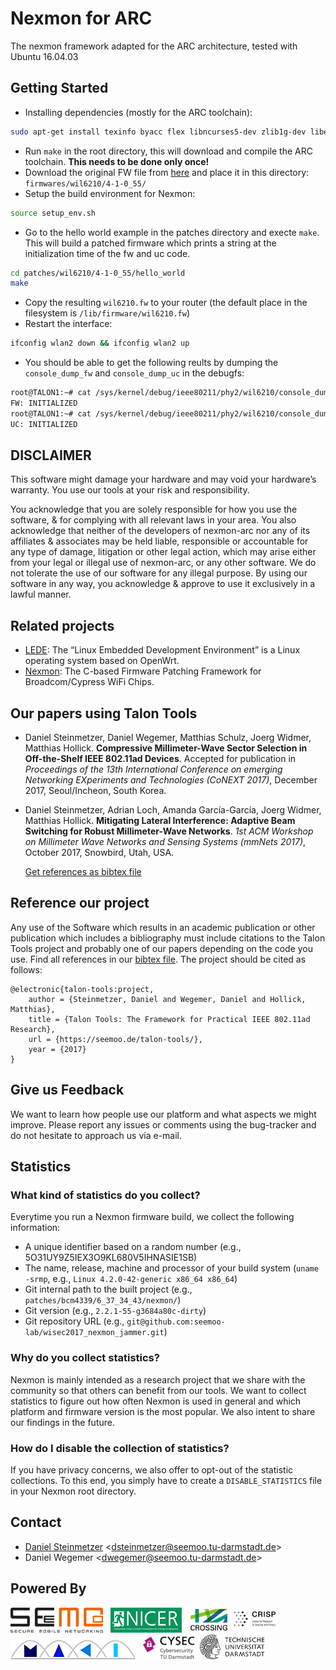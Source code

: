 # Nexmon for ARC
The nexmon framework adapted for the ARC architecture, tested with Ubuntu 16.04.03

## Getting Started
* Installing dependencies (mostly for the ARC toolchain):

```bash
sudo apt-get install texinfo byacc flex libncurses5-dev zlib1g-dev libexpat1-dev texlive build-essential git wget bison gawk libgmp3-dev
```
* Run `make` in the root directory, this will download and compile the ARC toolchain. **This needs to be done only once!**
* Download the original FW file from [here](https://git.kernel.org/pub/scm/linux/kernel/git/firmware/linux-firmware.git/plain/wil6210.fw) and place it in this directory: `firmwares/wil6210/4-1-0_55/`
* Setup the build environment for Nexmon:

```bash
source setup_env.sh
```
* Go to the hello world example in the patches directory and execte `make`. This will build a patched firmware which prints a string at the initialization time of the fw and uc code. 

```bash
cd patches/wil6210/4-1-0_55/hello_world
make
```
* Copy the resulting `wil6210.fw` to your router (the default place in the filesystem is `/lib/firmware/wil6210.fw`)
* Restart the interface:

```bash
ifconfig wlan2 down && ifconfig wlan2 up
```
* You should be able to get the following reults by dumping the `console_dump_fw` and `console_dump_uc` in the debugfs:

```bash
root@TALON1:~# cat /sys/kernel/debug/ieee80211/phy2/wil6210/console_dump_fw 
FW: INITIALIZED
root@TALON1:~# cat /sys/kernel/debug/ieee80211/phy2/wil6210/console_dump_uc 
UC: INITIALIZED
```

## DISCLAIMER
This software might damage your hardware and may void your hardware’s warranty. You use our tools at your risk and responsibility.

You acknowledge that you are solely responsible for how you use the software, & for complying with all relevant laws in your area. 
You also acknowledge that neither of the developers of nexmon-arc nor any of its affiliates & associates may be held liable, 
responsible or accountable for any type of damage, litigation or other legal action, which may arise either from your legal or 
illegal use of nexmon-arc, or any other software. We do not tolerate the use of our software for any illegal purpose. 
By using our software in any way, you acknowledge & approve to use it exclusively in a lawful manner.


## Related projects
* [LEDE](https://lede-project.org): The “Linux Embedded Development Environment” is a Linux operating system based on OpenWrt.
* [Nexmon](https://nexmon.org): The C-based Firmware Patching Framework for Broadcom/Cypress WiFi Chips.

## Our papers using Talon Tools
* Daniel Steinmetzer, Daniel Wegemer, Matthias Schulz, Joerg Widmer, Matthias Hollick. 
  **Compressive Millimeter-Wave Sector Selection in Off-the-Shelf IEEE 802.11ad Devices**.
  Accepted for publication in *Proceedings of the 13th International Conference on emerging Networking EXperiments and Technologies (CoNEXT 2017)*, December 2017, Seoul/Incheon, South Korea.
* Daniel Steinmetzer, Adrian Loch, Amanda García-García, Joerg Widmer, Matthias Hollick. 
  **Mitigating Lateral Interference: Adaptive Beam Switching for Robust Millimeter-Wave Networks**.
  *1st ACM Workshop on Millimeter Wave Networks and Sensing Systems (mmNets 2017)*, October 2017, Snowbird, Utah, USA.

  [Get references as bibtex file](talon-tools.bib)

## Reference our project
Any use of the Software which results in an academic publication or other publication which includes a bibliography must include citations to the Talon Tools project and probably one of our papers depending on the code you use. Find all references in our [bibtex file](talon-tools.bib). The project should be cited as follows:

```
@electronic{talon-tools:project,
	author = {Steinmetzer, Daniel and Wegemer, Daniel and Hollick, Matthias},
	title = {Talon Tools: The Framework for Practical IEEE 802.11ad Research},
	url = {https://seemoo.de/talon-tools/},
	year = {2017}
}
```

## Give us Feedback
We want to learn how people use our platform and what aspects we might improve. Please report any issues or comments using the bug-tracker and do not hesitate to approach us via e-mail.

## Statistics

### What kind of statistics do you collect?

Everytime you run a Nexmon firmware build, we collect the following information:
* A unique identifier based on a random number (e.g., 5O31UY9Z5IEX3O9KL680V5IHNASIE1SB)
* The name, release, machine and processor of your build system (`uname -srmp`, e.g., `Linux 4.2.0-42-generic x86_64 x86_64`)
* Git internal path to the built project (e.g., `patches/bcm4339/6_37_34_43/nexmon/`)
* Git version (e.g., `2.2.1-55-g3684a80c-dirty`)
* Git repository URL (e.g., `git@github.com:seemoo-lab/wisec2017_nexmon_jammer.git`)

### Why do you collect statistics?

Nexmon is mainly intended as a research project that we share with the community so that others can benefit from our tools.
We want to collect statistics to figure out how often Nexmon is used in general and which platform and firmware version is the most popular.
We also intent to share our findings in the future.

### How do I disable the collection of statistics?

If you have privacy concerns, we also offer to opt-out of the statistic collections. To this end, you simply have to create a `DISABLE_STATISTICS` file in your Nexmon root directory.

## Contact
* [Daniel Steinmetzer](https://seemoo.tu-darmstadt.de/dsteinmetzer) <<dsteinmetzer@seemoo.tu-darmstadt.de>>
* Daniel Wegemer <<dwegemer@seemoo.tu-darmstadt.de>>

## Powered By
<a href="https://www.seemoo.tu-darmstadt.de">![SEEMOO logo](logos/seemoo.png)</a> &nbsp;
<a href="https://www.nicer.tu-darmstadt.de">![NICER logo](logos/nicer.png)</a> &nbsp;
<a href="https://www.crossing.tu-darmstadt.de">![CROSSING logo](logos/crossing.jpg)</a>&nbsp;
<a href="https://www.crisp-da.de">![CRSIP logo](logos/crisp.jpg)</a>&nbsp;
<a href="http://www.maki.tu-darmstadt.de/">![MAKI logo](logos/maki.png)</a> &nbsp;
<a href="https://www.cysec.tu-darmstadt.de">![CYSEC logo](logos/cysec.jpg)</a>&nbsp;
<a href="https://www.tu-darmstadt.de/index.en.jsp">![TU Darmstadt logo](logos/tudarmstadt.png)</a>&nbsp;
